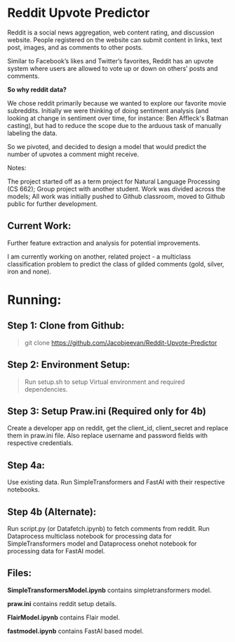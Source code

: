 # Reddit Upvote Predictor

Reddit is a social news aggregation, web content rating, and discussion website. People registered on the website can submit content in links, text post, images, and as comments to other posts.

Similar to Facebook’s likes and Twitter’s  favorites, Reddit has an upvote system where users are allowed to vote up or down on others’ posts and comments.

__So why reddit data?__

We chose reddit primarily because we wanted to explore our favorite movie subreddits. Initially we were thinking of doing sentiment analysis (and looking at change in sentiment over time, for instance: Ben Affleck's Batman casting), but had to reduce the scope due to the arduous task of manually labeling the data.

So we pivoted, and decided to design a model that would predict the number of upvotes a comment might receive.

Notes:

The project started off as a term project for Natural Language Processing (CS 662); Group project with another student. Work was divided across the models; All work was initially pushed to Github classroom, moved to Github public for further development.

## Current Work:

Further feature extraction and analysis for potential improvements.

I am currently working on another, related project - a multiclass classification problem to predict the class of gilded comments (gold, silver, iron and none).

# Running:

## Step 1: Clone from Github:

> git clone https://github.com/Jacobjeevan/Reddit-Upvote-Predictor

## Step 2: Environment Setup:

> Run setup.sh to setup Virtual environment and required dependencies.

## Step 3: Setup Praw.ini (Required only for 4b)

Create a developer app on reddit, get the client_id, client_secret and replace them in praw.ini file. Also replace username and password fields with respective credentials.

## Step 4a:

Use existing data. Run SimpleTransformers and FastAI with their respective notebooks.

## Step 4b (Alternate):

Run script.py (or Datafetch.ipynb) to fetch comments from reddit. Run Dataprocess multiclass notebook for processing data for SimpleTransformers model and Dataprocess onehot notebook for processing data for FastAI model.

## Files:

**SimpleTransformersModel.ipynb** contains simpletransformers model.

**praw.ini** contains reddit setup details.

**FlairModel.ipynb** contains Flair model.

**fastmodel.ipynb** contains FastAI based model.



